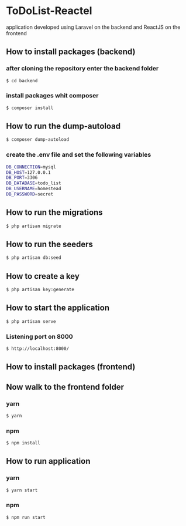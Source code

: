# ToDoList-Reactel

application developed using Laravel on the backend and ReactJS on the frontend

## How to install packages (backend)

### after cloning the repository enter the backend folder

```sh
$ cd backend
```

### install packages whit composer

```sh
$ composer install
```

## How to run the dump-autoload

```sh
$ composer dump-autoload
```

### create the .env file and set the following variables

```sh
DB_CONNECTION=mysql
DB_HOST=127.0.0.1
DB_PORT=3306
DB_DATABASE=todo_list
DB_USERNAME=homestead
DB_PASSWORD=secret
```

## How to run the migrations

```sh
$ php artisan migrate
```

## How to run the seeders

```sh
$ php artisan db:seed
```

## How to create a key

```sh
$ php artisan key:generate
```

## How to start the application

```sh
$ php artisan serve
```

### Listening port on 8000

```sh
$ http://localhost:8000/
```

## How to install packages (frontend)

## Now walk to the frontend folder

### yarn

```sh
$ yarn
```

### npm

```sh
$ npm install
```

## How to run application

### yarn

```sh
$ yarn start
```

### npm

```sh
$ npm run start
```
